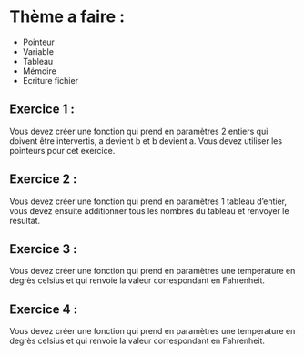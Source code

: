 # Thème a faire :
- Pointeur
- Variable
- Tableau
- Mémoire
- Ecriture fichier


## Exercice 1 :
Vous devez créer une fonction qui prend en paramètres 2 entiers qui doivent être intervertis, a devient b et b devient a. Vous devez utiliser les pointeurs pour cet exercice.


## Exercice 2 :
Vous devez créer une fonction qui prend en paramètres 1 tableau d’entier, vous devez ensuite additionner tous les nombres du tableau et renvoyer le résultat.


## Exercice 3 :
Vous devez créer une fonction qui prend en paramètres une temperature en degrès celsius et qui renvoie la valeur correspondant en Fahrenheit.


## Exercice 4 :
Vous devez créer une fonction qui prend en paramètres une temperature en degrès celsius et qui renvoie la valeur correspondant en Fahrenheit.
